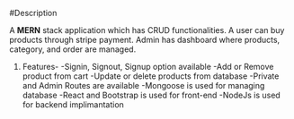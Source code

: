 #Description

A **MERN** stack application which has CRUD functionalities. A user can buy products through stripe payment.
Admin has dashboard where products, category, and order are managed.
1. Features-
    -Signin, Signout, Signup option available
    -Add or Remove product from cart
    -Update or delete products from database
    -Private and Admin Routes are available
    -Mongoose is used for managing database
    -React and  Bootstrap is used for front-end
    -NodeJs is used for backend implimantation
    
